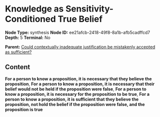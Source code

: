 # Knowledge as Sensitivity-Conditioned True Belief

**Node Type:** synthesis
**Node ID:** ee21afcb-2418-49f8-8a1b-afb5cadffcd7
**Depth:** 5
**Terminal:** No

**Parent:** [Could contextually inadequate justification be mistakenly accepted as sufficient?](could-contextually-inadequate-justification-be-mistakenly-accepted-as-sufficient-antithesis-48c49074-b882-4322-b9f0-d68e4a2aa8c1.md)

## Content

**For a person to know a proposition, it is necessary that they believe the proposition**, **For a person to know a proposition, it is necessary that their belief would not be held if the proposition were false**, **For a person to know a proposition, it is necessary for the proposition to be true**, **For a person to know a proposition, it is sufficient that they believe the proposition, not hold the belief if the proposition were false, and the proposition is true**
